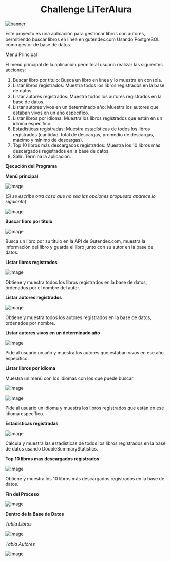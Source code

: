 <h1 align="center"> Challenge LiTerAlura  </h1>  

![banner](https://github.com/FanyUcles/LiterAlura_Challenge/assets/99224728/c00af8af-2166-44b2-aa52-8bf3bbc08a74)  

Este proyecto es una aplicación para gestionar libros con autores, permitiendo buscar libros en línea en gutendex.com
Usando PostgreSQL como gestor de base de datos  

Menú Principal  

El menú principal de la aplicación permite al usuario realizar las siguientes acciones:  


1. Buscar libro por título: Busca un libro en línea y lo muestra en consola.
2. Listar libros registrados: Muestra todos los libros registrados en la base de datos.
3. Listar autores registrados: Muestra todos los autores registrados en la base de datos.
4. Listar autores vivos en un determinado año: Muestra los autores que estaban vivos en un año específico.
5. Listar libros por idioma: Muestra los libros registrados que están en un idioma específico.
6. Estadísticas registradas: Muestra estadísticas de todos los libros registrados (cantidad, total de descargas, promedio de descargas, máximo y mínimo de descargas).
7. Top 10 libros más descargados registrados: Muestra los 10 libros más descargados registrados en la base de datos.
0. Salir: Termina la aplicación.

**Ejecución del Programa**  

**Menú principal**
 
![image](https://github.com/FanyUcles/LiterAlura_Challenge/assets/99224728/458b6c9a-98a9-48a9-bad9-4224b14fc768)  


(*Si se escribe otra cosa que no sea las opciones propuesta aparece lo siguiente*)  

![image](https://github.com/FanyUcles/LiterAlura_Challenge/assets/99224728/dd9a7f07-ecf6-452d-b515-be82d5789e0d)  


**Buscar libro por titulo**
 
![image](https://github.com/FanyUcles/LiterAlura_Challenge/assets/99224728/3e9994af-09e2-4e2a-8e7a-5f63bdefe1c1)

Busca un libro por su título en la API de Gutendex.com, muestra la información del libro y guarda el libro junto con su autor en la base de datos.  


**Listar libros registrados**
 
![image](https://github.com/FanyUcles/LiterAlura_Challenge/assets/99224728/98b44a93-1ad9-4816-9bab-f76f10906670)

Obtiene y muestra todos los libros registrados en la base de datos, ordenados por el nombre del autor.  



**Listar autores registrados**
  
  ![image](https://github.com/FanyUcles/LiterAlura_Challenge/assets/99224728/14a1b0e5-9468-4b7a-b449-7bae3f12ab4b)
  
  Obtiene y muestra todos los autores registrados en la base de datos, ordenados por nombre.
  


**Listar autores vivos en un determinado año**
   
  ![image](https://github.com/FanyUcles/LiterAlura_Challenge/assets/99224728/eb36ba70-edfe-4520-b036-dbf6fed8c0e6)

Pide al usuario un año y muestra los autores que estaban vivos en ese año específico.  



**Listar libros por idioma**
  
Muestra un menú con los idiomas con los que puede buscar

![image](https://github.com/FanyUcles/LiterAlura_Challenge/assets/99224728/df624f22-1584-4334-b385-3006fedccbeb)  


![image](https://github.com/FanyUcles/LiterAlura_Challenge/assets/99224728/895a302f-e894-4776-a8ee-50fe4a89b104)  

Pide al usuario un idioma y muestra los libros registrados que están en ese idioma específico.  


**Estadisticas registradas**
   
![image](https://github.com/FanyUcles/LiterAlura_Challenge/assets/99224728/cdf2c035-d8b0-4177-92d2-93ac8b21268b)

Calcula y muestra las estadísticas de todos los libros registrados en la base de datos usando DoubleSummaryStatistics.  



**Top 10 libros mas descargados registrados**
   
![image](https://github.com/FanyUcles/LiterAlura_Challenge/assets/99224728/aaf42b7a-21f5-486a-9e01-41eceb62050f)

Obtiene y muestra los 10 libros más descargados registrados en la base de datos.  


**Fin del Proceso**

![image](https://github.com/FanyUcles/LiterAlura_Challenge/assets/99224728/bb140b94-22b5-414c-909c-451d15276be8)  


**Dentro de la Base de Datos**  


*Tabla Libros*
  
![image](https://github.com/FanyUcles/LiterAlura_Challenge/assets/99224728/e143e437-d488-4821-b113-f167a3bc0fbf)  

*Tabla Autores*  

![image](https://github.com/FanyUcles/LiterAlura_Challenge/assets/99224728/3b7c86a7-03ae-4698-a746-edb14dbc6899)  




